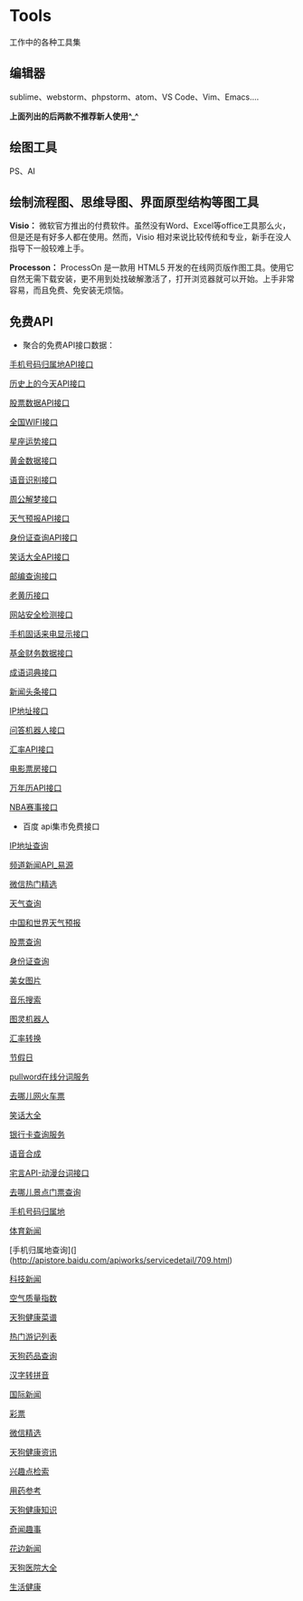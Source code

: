 # Tools
工作中的各种工具集
## 编辑器
sublime、webstorm、phpstorm、atom、VS Code、Vim、Emacs....

**上面列出的后两款不推荐新人使用^_^**

## 绘图工具
PS、AI
## 绘制流程图、思维导图、界面原型结构等图工具
**Visio：** 微软官方推出的付费软件。虽然没有Word、Excel等office工具那么火，但是还是有好多人都在使用。然而，Visio 相对来说比较传统和专业，新手在没人指导下一般较难上手。

**Processon：** ProcessOn 是一款用 HTML5 开发的在线网页版作图工具。使用它自然无需下载安装，更不用到处找破解激活了，打开浏览器就可以开始。上手非常容易，而且免费、免安装无烦恼。

## 免费API
 - 聚合的免费API接口数据：
 
 [手机号码归属地API接口](https://www.juhe.cn/docs/api/id/11)

 [历史上的今天API接口](https://www.juhe.cn/docs/api/id/63)

 [股票数据API接口](https://www.juhe.cn/docs/api/id/21)

 [全国WIFI接口](https://www.juhe.cn/docs/api/id/18)

 [星座运势接口](https://www.juhe.cn/docs/api/id/58)

 [黄金数据接口](https://www.juhe.cn/docs/api/id/29)

 [语音识别接口](https://www.juhe.cn/docs/api/id/134)

 [周公解梦接口](https://www.juhe.cn/docs/api/id/64)

 [天气预报API接口](https://www.juhe.cn/docs/api/id/73)

 [身份证查询API接口](https://www.juhe.cn/docs/api/id/38)

 [笑话大全API接口](https://www.juhe.cn/docs/api/id/95)

 [邮编查询接口](https://www.juhe.cn/docs/api/id/66)

 [老黄历接口](https://www.juhe.cn/docs/api/id/65)

 [网站安全检测接口](https://www.juhe.cn/docs/api/id/19)

 [手机固话来电显示接口](https://www.juhe.cn/docs/api/id/72)

 [基金财务数据接口](https://www.juhe.cn/docs/api/id/28)

 [成语词典接口](https://www.juhe.cn/docs/api/id/157)

 [新闻头条接口](https://www.juhe.cn/docs/api/id/235)

 [IP地址接口](https://www.juhe.cn/docs/api/id/1)

 [问答机器人接口](https://www.juhe.cn/docs/api/id/112)

 [汇率API接口](https://www.juhe.cn/docs/api/id/80)

 [电影票房接口](https://www.juhe.cn/docs/api/id/44)

 [万年历API接口](https://www.juhe.cn/docs/api/id/177)

 [NBA赛事接口](https://www.juhe.cn/docs/api/id/92)

 - 百度 api集市免费接口
 
 [IP地址查询]( http://apistore.baidu.com/apiworks/servicedetail/114.html)

 [频道新闻API_易源]( http://apistore.baidu.com/apiworks/servicedetail/688.html)

 [微信热门精选 ](http://apistore.baidu.com/apiworks/servicedetail/632.html)

 [天气查询]( http://apistore.baidu.com/apiworks/servicedetail/112.html)

 [中国和世界天气预报]( http://apistore.baidu.com/apiworks/servicedetail/478.html)

 [股票查询]( http://apistore.baidu.com/apiworks/servicedetail/115.html)

 [身份证查询](http://apistore.baidu.com/apiworks/servicedetail/113.html)

 [美女图片]( http://apistore.baidu.com/apiworks/servicedetail/720.html)

 [音乐搜索](http://apistore.baidu.com/apiworks/servicedetail/1020.html)

 [图灵机器人 ](http://apistore.baidu.com/apiworks/servicedetail/736.html)

 [汇率转换 ](http://apistore.baidu.com/apiworks/servicedetail/119.html)

 [节假日]( http://apistore.baidu.com/apiworks/servicedetail/1116.html)

 [pullword在线分词服务]( http://apistore.baidu.com/apiworks/servicedetail/143.html)

 [去哪儿网火车票]( http://apistore.baidu.com/apiworks/servicedetail/697.html)

 [笑话大全]( http://apistore.baidu.com/apiworks/servicedetail/864.html)

 [银行卡查询服务]( http://apistore.baidu.com/apiworks/servicedetail/735.html)

 [语音合成]( http://apistore.baidu.com/apiworks/servicedetail/867.html)

 [宅言API-动漫台词接口]( http://apistore.baidu.com/apiworks/servicedetail/446.html)

 [去哪儿景点门票查询]( http://apistore.baidu.com/apiworks/servicedetail/140.html)

 [手机号码归属地]( http://apistore.baidu.com/apiworks/servicedetail/794.html)

 [体育新闻]( http://apistore.baidu.com/apiworks/servicedetail/711.html)
 
 [手机归属地查询](](http://apistore.baidu.com/apiworks/servicedetail/709.html)
 
 [科技新闻]( http://apistore.baidu.com/apiworks/servicedetail/1061.html)
 
 [空气质量指数]( http://apistore.baidu.com/apiworks/servicedetail/116.html)
 
 [天狗健康菜谱]( http://apistore.baidu.com/apiworks/servicedetail/987.html)
 
 [热门游记列表]( http://apistore.baidu.com/apiworks/servicedetail/520.html)
 
 [天狗药品查询]( http://apistore.baidu.com/apiworks/servicedetail/916.html)
 
 [汉字转拼音]( http://apistore.baidu.com/apiworks/servicedetail/1124.html)
 
 [国际新闻]( http://apistore.baidu.com/apiworks/servicedetail/823.html)
 
 [彩票]( http://apistore.baidu.com/apiworks/servicedetail/164.html)
 
 [微信精选]( http://apistore.baidu.com/apiworks/servicedetail/863.html)
 
 [天狗健康资讯]( http://apistore.baidu.com/apiworks/servicedetail/888.html)
 
 [兴趣点检索]( http://apistore.baidu.com/apiworks/servicedetail/182.html)
 
 [用药参考]( http://apistore.baidu.com/apiworks/servicedetail/754.html)
 
 [天狗健康知识]( http://apistore.baidu.com/apiworks/servicedetail/899.html)
 
 [奇闻趣事]( http://apistore.baidu.com/apiworks/servicedetail/633.html)
 
 [花边新闻 ](http://apistore.baidu.com/apiworks/servicedetail/768.html)
 
 [天狗医院大全 ](http://apistore.baidu.com/apiworks/servicedetail/988.html)
 
 [生活健康]( http://apistore.baidu.com/apiworks/servicedetail/989.html)

